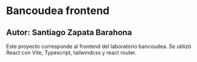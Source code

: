# Bancoudea frontend

## Autor: Santiago Zapata Barahona

Este proyecto corresponde al frontend del laboratorio bancoudea. Se utilizó React con Vite, Typescript, tailwindcss y react router.